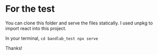 # For the test

You can clone this folder and serve the files statically. I used unpkg to import react into this project.

In your terminal,
`
cd bandlab_test
npx serve
`

Thanks!
